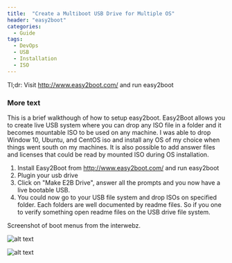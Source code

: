 ```yaml
---
title:  "Create a Multiboot USB Drive for Multiple OS"
header: "easy2boot"
categories: 
  - Guide
tags:
  - DevOps
  - USB
  - Installation
  - ISO
---
```


Tl;dr: 
Visit http://www.easy2boot.com/ and run  easy2boot



### More text
This is a brief walkthough of how to setup easy2boot. Easy2Boot allows you to create live USB system where you can drop any ISO file in a folder and it becomes mountable ISO to be used on any machine.
I was able to drop Window 10, Ubuntu, and CentOS iso and install any OS of my choice when things went south on my machines. It is also possible to add answer files and licenses that could be read by mounted ISO during OS installation. 

1. Install Easy2Boot from http://www.easy2boot.com/ and run  easy2boot
2. Plugin your usb drive
3. Click on "Make E2B Drive", answer all the prompts and you now have a live bootable USB.
4. You could now go to your USB file system and drop ISOs on specified folder. Each folders are well documented by readme files. So if you one to verify something open readme files on the USB drive file system. 

Screenshot of boot menus from the interwebz. 

![alt text](https://2.bp.blogspot.com/--odSMDAowVI/V4KFvsCYIzI/AAAAAAAADZk/hM0McOyxXEsJ0ZdIOTZ0QVeJM1ZKM-pwgCLcB/s1600/2016_07_10_18_26_41_E2Bv1.81MainMenu.jpg "screenshot 1")

![alt text](https://3.bp.blogspot.com/-3YhT_CnmfvE/VzHQst1TDDI/AAAAAAAADNM/in__emBnTVIz5hFBni6orkvI-FJt_QuWgCLcB/s1600/Capture_MBR_Main.PNG "screenshot 2")


